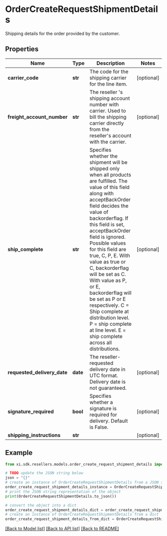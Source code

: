# OrderCreateRequestShipmentDetails

Shipping details for the order provided by the customer.

## Properties

Name | Type | Description | Notes
------------ | ------------- | ------------- | -------------
**carrier_code** | **str** | The code for the shipping carrier for the line item. | [optional] 
**freight_account_number** | **str** | The reseller &#39;s shipping account number with carrier. Used to bill the shipping carrier directly from the reseller&#39;s account with the carrier. | [optional] 
**ship_complete** | **str** | Specifies whether the shipment will be shipped only when all products are fulfilled. The value of this field along with acceptBackOrder field decides the value of backorderflag. If this field is set, acceptBackOrder field is ignored. Possible values for this field are true, C, P, E.    With value as true or C, backorderflag will be set as C.    With value as P, or E, backorderflag will be set as P or E respectively.    C &#x3D; Ship complete at distribution level.    P &#x3D; ship complete at line level.    E &#x3D; ship complete across all distributions.  | [optional] 
**requested_delivery_date** | **date** | The reseller-requested delivery date in UTC format. Delivery date is not guaranteed. | [optional] 
**signature_required** | **bool** | Specifies whether a signature is required for delivery. Default is False. | [optional] 
**shipping_instructions** | **str** |  | [optional] 

## Example

```python
from xi.sdk.resellers.models.order_create_request_shipment_details import OrderCreateRequestShipmentDetails

# TODO update the JSON string below
json = "{}"
# create an instance of OrderCreateRequestShipmentDetails from a JSON string
order_create_request_shipment_details_instance = OrderCreateRequestShipmentDetails.from_json(json)
# print the JSON string representation of the object
print(OrderCreateRequestShipmentDetails.to_json())

# convert the object into a dict
order_create_request_shipment_details_dict = order_create_request_shipment_details_instance.to_dict()
# create an instance of OrderCreateRequestShipmentDetails from a dict
order_create_request_shipment_details_from_dict = OrderCreateRequestShipmentDetails.from_dict(order_create_request_shipment_details_dict)
```
[[Back to Model list]](../README.md#documentation-for-models) [[Back to API list]](../README.md#documentation-for-api-endpoints) [[Back to README]](../README.md)


